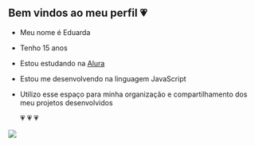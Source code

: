 ## Bem vindos ao meu perfil 💗

- Meu nome é Eduarda
- Tenho 15 anos
- Estou estudando na [Alura](https//www.com.br)
- Estou me desenvolvendo na linguagem JavaScript
- Utilizo esse espaço para minha organização e compartilhamento dos meu projetos desenvolvidos
  
  💗 💗 💗



![](https://media1.tenor.com/m/ogynH6xuQ10AAAAC/shy.gif)
